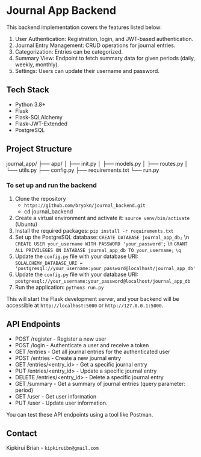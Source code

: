 # Journal App Backend

This backend implementation covers the features listed below:

1. User Authentication: Registration, login, and JWT-based authentication.
2. Journal Entry Management: CRUD operations for journal entries.
3. Categorization: Entries can be categorized.
4. Summary View: Endpoint to fetch summary data for given periods (daily, weekly, monthly).
5. Settings: Users can update their username and password.

## Tech Stack

- Python 3.8+
- Flask
- Flask-SQLAlchemy
- Flask-JWT-Extended
- PostgreSQL

## Project Structure

journal_app/
├── app/
│   ├── init.py
│   ├── models.py
│   ├── routes.py
│   └── utils.py
├── config.py
├── requirements.txt
└── run.py

### To set up and run the backend

1. Clone the repository 
    - `https://github.com/bryokn/journal_backend.git`
    - cd journal_backend
2. Create a virtual environment and activate it:
    `source venv/bin/activate`  (Ubuntu)
3. Install the required packages:
    `pip install -r requirements.txt`
4. Set up the PostgreSQL database:
    `CREATE DATABASE journal_app_db;` \n
    `CREATE USER your_username WITH PASSWORD 'your_password';` \n
    `GRANT ALL PRIVILEGES ON DATABASE journal_app_db TO your_username;`
    `\q`
5. Update the `config.py` file with your database URI:
    `SQLALCHEMY_DATABASE_URI = 'postgresql://your_username:your_password@localhost/journal_app_db'`
6. Update the `config.py` file with your database URI:
    `postgresql://your_username:your_password@localhost/journal_app_db`
7. Run the application:
    `python3 run.py`

This will start the Flask development server, and your backend will be accessible at `http://localhost:5000` or `http://127.0.0.1:5000`.

## API Endpoints

- POST /register - Register a new user
- POST /login - Authenticate a user and receive a token
- GET /entries - Get all journal entries for the authenticated user
- POST /entries - Create a new journal entry
- GET /entries/<entry_id> - Get a specific journal entry
- PUT /entries/<entry_id> - Update a specific journal entry
- DELETE /entries/<entry_id> - Delete a specific journal entry
- GET /summary - Get a summary of journal entries (query parameter: period)
- GET /user - Get user information
- PUT /user - Update user information.

You can test these API endpoints using a tool like Postman.

## Contact

Kipkirui Brian - `kipkiruibn@gmail.com`
